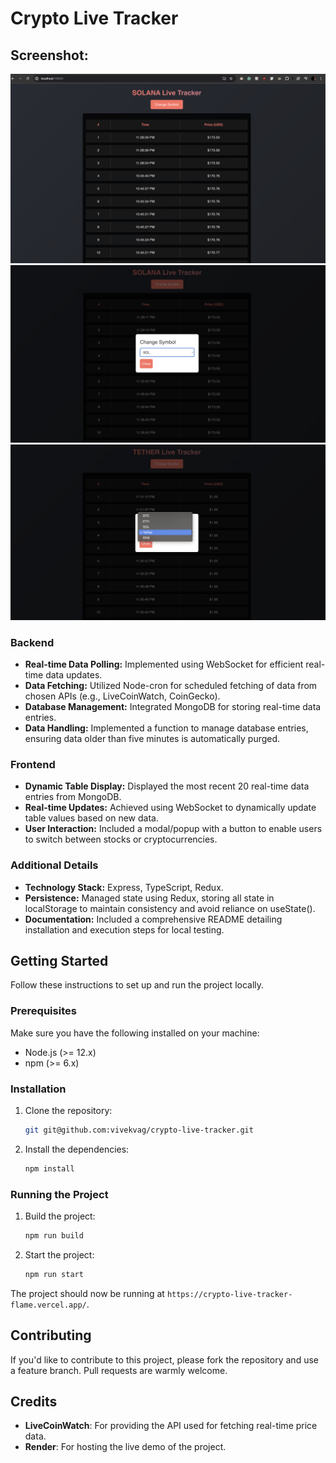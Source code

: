 # Crypto Live Tracker

## Screenshot:

![Alt text](https://github.com/vivekvag/crypto-live-tracker/blob/main/screenshot/landing_page.png)
![Alt text](https://github.com/vivekvag/crypto-live-tracker/blob/main/screenshot/modal.png)
![Alt text](https://github.com/vivekvag/crypto-live-tracker/blob/main/screenshot/modal_v2.png)

### Backend

- **Real-time Data Polling:** Implemented using WebSocket for efficient real-time data updates.
- **Data Fetching:** Utilized Node-cron for scheduled fetching of data from chosen APIs (e.g., LiveCoinWatch, CoinGecko).
- **Database Management:** Integrated MongoDB for storing real-time data entries.
- **Data Handling:** Implemented a function to manage database entries, ensuring data older than five minutes is automatically purged.

### Frontend

- **Dynamic Table Display:** Displayed the most recent 20 real-time data entries from MongoDB.
- **Real-time Updates:** Achieved using WebSocket to dynamically update table values based on new data.
- **User Interaction:** Included a modal/popup with a button to enable users to switch between stocks or cryptocurrencies.

### Additional Details

- **Technology Stack:** Express, TypeScript, Redux.
- **Persistence:** Managed state using Redux, storing all state in localStorage to maintain consistency and avoid reliance on useState().
- **Documentation:** Included a comprehensive README detailing installation and execution steps for local testing.

## Getting Started

Follow these instructions to set up and run the project locally.

### Prerequisites

Make sure you have the following installed on your machine:

- Node.js (>= 12.x)
- npm (>= 6.x)

### Installation

1. Clone the repository:

   ```sh
   git git@github.com:vivekvag/crypto-live-tracker.git
   ```

2. Install the dependencies:
   ```sh
   npm install
   ```

### Running the Project

1. Build the project:

   ```sh
   npm run build
   ```

2. Start the project:
   ```sh
   npm run start
   ```

The project should now be running at `https://crypto-live-tracker-flame.vercel.app/`.

## Contributing

If you'd like to contribute to this project, please fork the repository and use a feature branch. Pull requests are warmly welcome.

## Credits

- **LiveCoinWatch**: For providing the API used for fetching real-time price data.
- **Render**: For hosting the live demo of the project.
